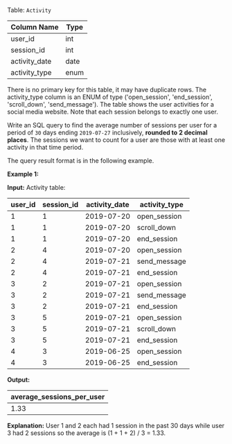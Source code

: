 ﻿
Table:  `Activity`


| Column Name   | Type    |
|-|-
| user_id       | int     |
| session_id    | int     |
| activity_date | date    |
| activity_type | enum    |

There is no primary key for this table, it may have duplicate rows.
The activity_type column is an ENUM of type ('open_session', 'end_session', 'scroll_down', 'send_message').
The table shows the user activities for a social media website. 
Note that each session belongs to exactly one user.

Write an SQL query to find the average number of sessions per user for a period of  `30`  days ending  `2019-07-27`  inclusively,  **rounded to 2 decimal places**. The sessions we want to count for a user are those with at least one activity in that time period.

The query result format is in the following example.

**Example 1:**

**Input:** 
Activity table:

| user_id | session_id | activity_date | activity_type |
|-|-|-|-
| 1       | 1          | 2019-07-20    | open_session  |
| 1       | 1          | 2019-07-20    | scroll_down   |
| 1       | 1          | 2019-07-20    | end_session   |
| 2       | 4          | 2019-07-20    | open_session  |
| 2       | 4          | 2019-07-21    | send_message  |
| 2       | 4          | 2019-07-21    | end_session   |
| 3       | 2          | 2019-07-21    | open_session  |
| 3       | 2          | 2019-07-21    | send_message  |
| 3       | 2          | 2019-07-21    | end_session   |
| 3       | 5          | 2019-07-21    | open_session  |
| 3       | 5          | 2019-07-21    | scroll_down   |
| 3       | 5          | 2019-07-21    | end_session   |
| 4       | 3          | 2019-06-25    | open_session  |
| 4       | 3          | 2019-06-25    | end_session   |

**Output:** 

| average_sessions_per_user |
|-
| 1.33                      |

**Explanation:** User 1 and 2 each had 1 session in the past 30 days while user 3 had 2 sessions so the average is (1 + 1 + 2) / 3 = 1.33.
